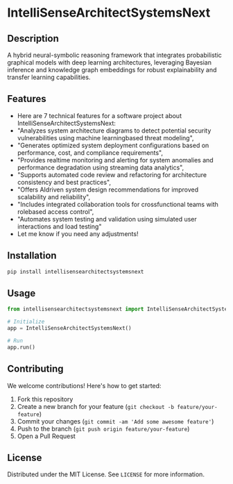 # IntelliSenseArchitectSystemsNext

## Description

A hybrid neural-symbolic reasoning framework that integrates probabilistic graphical models with deep learning architectures, leveraging Bayesian inference and knowledge graph embeddings for robust explainability and transfer learning capabilities.

## Features

- Here are 7 technical features for a software project about IntelliSenseArchitectSystemsNext:
- "Analyzes system architecture diagrams to detect potential security vulnerabilities using machine learningbased threat modeling",
- "Generates optimized system deployment configurations based on performance, cost, and compliance requirements",
- "Provides realtime monitoring and alerting for system anomalies and performance degradation using streaming data analytics",
- "Supports automated code review and refactoring for architecture consistency and best practices",
- "Offers AIdriven system design recommendations for improved scalability and reliability",
- "Includes integrated collaboration tools for crossfunctional teams with rolebased access control",
- "Automates system testing and validation using simulated user interactions and load testing"
- Let me know if you need any adjustments!
## Installation

```bash
pip install intellisensearchitectsystemsnext
```

## Usage

```python
from intellisensearchitectsystemsnext import IntelliSenseArchitectSystemsNext

# Initialize
app = IntelliSenseArchitectSystemsNext()

# Run
app.run()
```

## Contributing

We welcome contributions! Here's how to get started:

1. Fork this repository
2. Create a new branch for your feature (`git checkout -b feature/your-feature`)
3. Commit your changes (`git commit -am 'Add some awesome feature'`)
4. Push to the branch (`git push origin feature/your-feature`)
5. Open a Pull Request

## License

Distributed under the MIT License. See `LICENSE` for more information.
